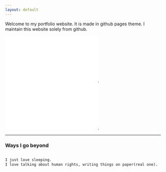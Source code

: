 ```yaml
---
layout: default
---
```


Welcome to my portfolio website. It is made in github pages theme. I maintain this website solely from github.

![Link to projects page](projects.md).      ![Link to resume page](resume.md).

* * *

### Ways I go beyond

```Python

I just love sleeping.
I love talking about human rights, writing things on paper(real one).

```
